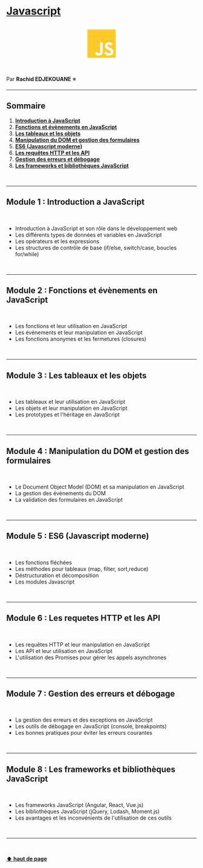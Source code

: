 # [Javascript](https://fr.javascript.info/)

<center>
<img src="img/javascript-logo.png" alt="Javascript Logo" width="100">
</center>

<br>

Par **Rachid EDJEKOUANE ⭐️**

---

## Sommaire

1. **[Introduction à JavaScript](#module-1--introduction-a-javascript)**
2. **[Fonctions et évènements en JavaScript](#module-2--fonctions-et-évènements-en-javascript)**
3. **[Les tableaux et les objets](#module-3--les-tableaux-et-les-objets)**
4. **[Manipulation du DOM et gestion des formulaires](#module-4--manipulation-du-dom-et-gestion-des-formulaires)**
5. **[ES6 (Javascript moderne)](#module-5--es6-javascript-moderne)**
6. **[Les requêtes HTTP et les API](#module-6--les-requetes-http-et-les-api)**
7. **[Gestion des erreurs et débogage](#module-7--gestion-des-erreurs-et-débogage)**
8. **[Les frameworks et bibliothèques JavaScript](#module-8--les-frameworks-et-bibliothèques-javascript)**

<br>

---

## Module 1 : Introduction a JavaScript

<br>

- Introduction à JavaScript et son rôle dans le développement web
- Les différents types de données et variables en JavaScript
- Les opérateurs et les expressions
- Les structures de contrôle de base (if/else, switch/case, boucles for/while)

<br>

---

## Module 2 : Fonctions et évènements en JavaScript

<br>

- Les fonctions et leur utilisation en JavaScript
- Les événements et leur manipulation en JavaScript
- Les fonctions anonymes et les fermetures (closures)

<br>

---

## Module 3 : Les tableaux et les objets

<br>

- Les tableaux et leur utilisation en JavaScript
- Les objets et leur manipulation en JavaScript
- Les prototypes et l'héritage en JavaScript

<br>

---

## Module 4 : Manipulation du DOM et gestion des formulaires

<br>

- Le Document Object Model (DOM) et sa manipulation en JavaScript
- La gestion des événements du DOM
- La validation des formulaires en JavaScript

<br>

---

## Module 5 : ES6 (Javascript moderne)

<br>

- Les fonctions fléchées
- Les méthodes pour tableaux (map, filter, sort,reduce)
- Déstructuration et décomposition
- Les modules Javascript

<br>

---

## Module 6 : Les requetes HTTP et les API

<br>

- Les requêtes HTTP et leur manipulation en JavaScript
- Les API et leur utilisation en JavaScript
- L'utilisation des Promises pour gérer les appels asynchrones

<br>

---

## Module 7 : Gestion des erreurs et débogage

<br>

- La gestion des erreurs et des exceptions en JavaScript
- Les outils de débogage en JavaScript (console, breakpoints)
- Les bonnes pratiques pour éviter les erreurs courantes

<br>

---

## Module 8 : Les frameworks et bibliothèques JavaScript

<br>

- Les frameworks JavaScript (Angular, React, Vue.js)
- Les bibliothèques JavaScript (jQuery, Lodash, Moment.js)
- Les avantages et les inconvénients de l'utilisation de ces outils

<br>

---

<br>

**[⬆ haut de page](#)**
